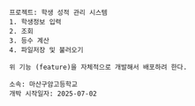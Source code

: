     프로젝트: 학생 성적 관리 시스템
    1. 학생정보 입력
    2. 조회
    3. 등수 계산
    4. 파일저장 및 불러오기

    위 기능 (feature)을 자체적으로 개발해서 배포하려 한다.

    소속: 마산구암고등학교
    개박 시작일자: 2025-07-02
    